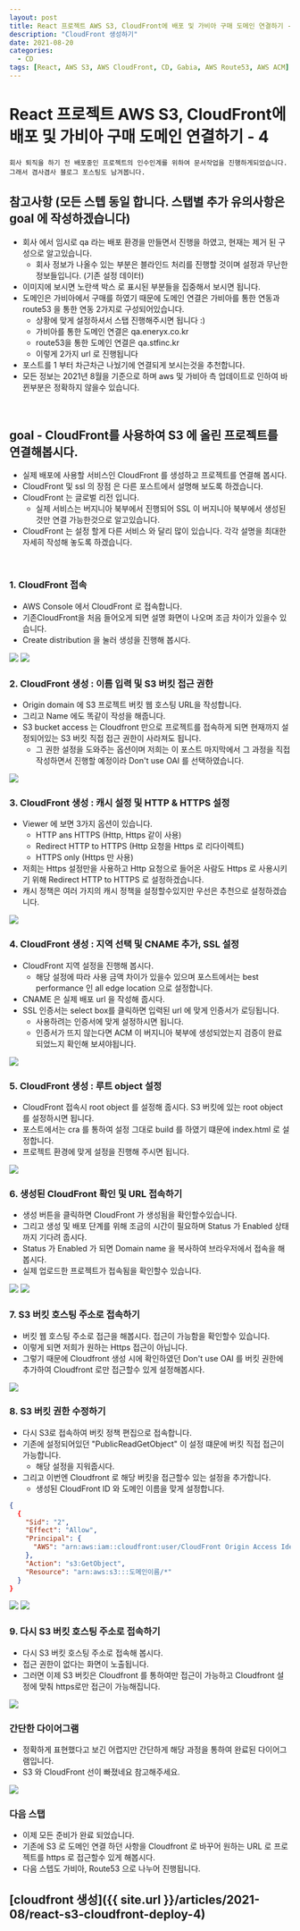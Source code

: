 ```yaml
---
layout: post
title: React 프로젝트 AWS S3, CloudFront에 배포 및 가비아 구매 도메인 연결하기 - 4
description: "CloudFront 생성하기"
date: 2021-08-20
categories:
  - CD
tags: [React, AWS S3, AWS CloudFront, CD, Gabia, AWS Route53, AWS ACM]
---
```


# React 프로젝트 AWS S3, CloudFront에 배포 및 가비아 구매 도메인 연결하기 - 4

```text
회사 퇴직을 하기 전 배포중인 프로젝트의 인수인계를 위하여 문서작업을 진행하게되었습니다.
그래서 겸사겸사 블로그 포스팅도 남겨봅니다.
```

## 참고사항 (모든 스텝 동일 합니다. 스탭별 추가 유의사항은 goal 에 작성하겠습니다)
- 회사 에서 임시로 qa 라는 배포 환경을 만들면서 진행을 하였고, 현재는 제거 된 구성으로 알고있습니다.
   - 회사 정보가 나올수 있는 부분은 블라인드 처리를 진행할 것이며 설정과 무난한 정보들입니다. (기존 설정 데이터)
- 이미지에 보시면 노란색 박스 로 표시된 부분들을 집중해서 보시면 됩니다.
- 도메인은 가비아에서 구매를 하였기 때문에 도메인 연결은 가비아를 통한 연동과 route53 을 통한 연동 2가지로 구성되어있습니다.
   - 상황에 맞게 설정하셔서 스탭 진행해주시면 됩니다 :)
   - 가비아를 통한 도메인 연결은 qa.eneryx.co.kr
   - route53을 통한 도메인 연결은 qa.stfinc.kr
   - 이렇게 2가지 url 로 진행됩니다
- 포스트를 1 부터 차근차근 나눴기에 연결되게 보시는것을 추천합니다.
- 모든 정보는 2021년 8월을 기준으로 하며 aws 및 가비아 측 업데이트로 인하여 바뀐부분은 정확하지 않을수 있습니다.
<br>


## goal - CloudFront를 사용하여 S3 에 올린 프로젝트를 연결해봅시다.

- 실제 배포에 사용할 서비스인 CloudFront 를 생성하고 프로젝트를 연결해 봅시다.
- CloudFront 및 ssl 의 장점 은 다른 포스트에서 설명해 보도록 하겠습니다.
- CloudFront 는 글로벌 리전 입니다. 
  - 실제 서비스는 버지니아 북부에서 진행되어 SSL 이 버지니아 북부에서 생성된것만 연결 가능한것으로 알고있습니다.
- CloudFront 는 설정 할게 다른 서비스 와 달리 많이 있습니다. 각각 설명을 최대한 자세히 작성해 놓도록 하겠습니다.
<br>

### 1. CloudFront 접속

- AWS Console 에서 CloudFront 로 접속합니다.
- 기존CloudFront을 처음 들어오게 되면 설명 화면이 나오며 조금 차이가 있을수 있습니다.
- Create distribution 을 눌러 생성을 진행해 봅시다.

<img src="{{ site.url }}/assets/image/2021-08-20-react-s3-cloudfront-deploy-4/image1.png" class="col-12" />
<img src="{{ site.url }}/assets/image/2021-08-20-react-s3-cloudfront-deploy-4/image2.png" class="col-12" />
<br>

### 2. CloudFront 생성 : 이름 입력 및 S3 버킷 접근 권한

- Origin domain 에 S3 프로젝트 버킷 웹 호스팅 URL을 작성합니다.
- 그리고 Name 에도 똑같이 작성을 해줍니다.
- S3 bucket access 는 Cloudfront 만으로 프로젝트를 접속하게 되면 현재까지 설정되어있는 S3 버킷 직접 접근 권한이 사라져도 됩니다.
  - 그 권한 설정을 도와주는 옵션이며 저희는 이 포스트 마지막에서 그 과정을 직접 작성하면서 진행할 예정이라 Don't use OAI 를 선택하였습니다.

<img src="{{ site.url }}/assets/image/2021-08-20-react-s3-cloudfront-deploy-4/image3.png" class="col-12" />
<br>

### 3. CloudFront 생성 : 캐시 설정 및 HTTP & HTTPS 설정

- Viewer 에 보면 3가지 옵션이 있습니다.
  - HTTP ans HTTPS (Http, Https 같이 사용)
  - Redirect HTTP to HTTPS (Http 요청을 Https 로 리다이렉트)
  - HTTPS only (Https 만 사용)
- 저희는 Https 설정만을 사용하고 Http 요청으로 들어온 사람도 Https 로 사용시키기 위해 Redirect HTTP to HTTPS 로 설정하겠습니다.
- 캐시 정책은 여러 가지의 캐시 정책을 설정할수있지만 우선은 추천으로 설정하겠습니다.

<img src="{{ site.url }}/assets/image/2021-08-20-react-s3-cloudfront-deploy-4/image5.png" class="col-12" />
<br>

### 4. CloudFront 생성 : 지역 선택 및 CNAME 추가, SSL 설정

- CloudFront 지역 설정을 진행해 봅시다.
  - 해당 설정에 따라 사용 금액 차이가 있을수 있으며 포스트에서는 best performance 인 all edge location 으로 설정합니다.
- CNAME 은 실제 배포 url 을 작성해 줍시다.
- SSL 인증서는 select box를 클릭하면 입력된 url 에 맞게 인증서가 로딩됩니다.
  - 사용하려는 인증서에 맞게 설정하시면 됩니다.
  - 인증서가 뜨지 않는다면 ACM 이 버지니아 북부에 생성되었는지 검증이 완료 되었느지 확인해 보셔야됩니다.

<img src="{{ site.url }}/assets/image/2021-08-20-react-s3-cloudfront-deploy-4/image7.png" class="col-12" />
<br>

### 5. CloudFront 생성 : 루트 object 설정

- CloudFront 접속시 root object 를 설정해 줍시다. S3 버킷에 있는 root object 를 설정하시면 됩니다.
- 포스트에서는 cra 를 통하여 설정 그대로 build 를 하였기 떄문에 index.html 로 설정합니다.
- 프로젝트 환경에 맞게 설정을 진행해 주시면 됩니다.

<img src="{{ site.url }}/assets/image/2021-08-20-react-s3-cloudfront-deploy-4/image8.png" class="col-12" />
<br>

### 6. 생성된 CloudFront 확인 및 URL 접속하기

- 생성 버튼을 클릭하면 CloudFront 가 생성됨을 확인할수있습니다.
- 그리고 생성 및 배포 단계를 위해 조금의 시간이 필요하며 Status 가 Enabled 상태 까지 기다려 줍시다.
- Status 가 Enabled 가 되면 Domain name 을 복사하여 브라우저에서 접속을 해봅시다.
- 실제 업로드한 프로젝트가 접속됨을 확인할수 있습니다.

<img src="{{ site.url }}/assets/image/2021-08-20-react-s3-cloudfront-deploy-4/image9.png" class="col-12" />
<img src="{{ site.url }}/assets/image/2021-08-20-react-s3-cloudfront-deploy-4/image10.png" class="col-12" />
<br>

### 7. S3 버킷 호스팅 주소로 접속하기

- 버킷 웹 호스팅 주소로 접근을 해봅시다. 접근이 가능함을 확인할수 있습니다.
- 이렇게 되면 저희가 원하는 Https 접근이 아닙니다.
- 그렇기 때문에 Cloudfront 생성 시에 확인하였던 Don't use OAI 를 버킷 권한에 추가하여 Cloudfront 로만 접근할수 있게 설정해봅시다.

<img src="{{ site.url }}/assets/image/2021-08-20-react-s3-cloudfront-deploy-4/image11.png" class="col-12" />
<br>

### 8. S3 버킷 권한 수정하기

- 다시 S3로 접속하여 버킷 정책 편집으로 접속합니다.
- 기존에 설정되어있던 "PublicReadGetObject" 이 설정 떄문에 버킷 직접 접근이 가능합니다.
  - 해당 설정을 지워줍시다.
- 그리고 이번엔 Cloudfront 로 해당 버킷을 접근할수 있는 설정을 추가합니다.
  - 생성된 CloudFront ID 와 도메인 이름을 맞게 설정합니다.

```json
{
  {
    "Sid": "2",
    "Effect": "Allow",
    "Principal": {
      "AWS": "arn:aws:iam::cloudfront:user/CloudFront Origin Access Identity 클라우드프론트ID"
    },
    "Action": "s3:GetObject",
    "Resource": "arn:aws:s3:::도메인이름/*"
  }
}
```

<img src="{{ site.url }}/assets/image/2021-08-20-react-s3-cloudfront-deploy-4/image12.png" class="col-12" />
<img src="{{ site.url }}/assets/image/2021-08-20-react-s3-cloudfront-deploy-4/image13.png" class="col-12" />
<br>

### 9. 다시 S3 버킷 호스팅 주소로 접속하기

- 다시 S3 버킷 호스팅 주소로 접속해 봅시다.
- 접근 권한이 없다는 화면이 노출됩니다.
- 그러면 이제 S3 버킷은 Cloudfront 를 통하여만 접근이 가능하고 Cloudfront 설정에 맞춰 https로만 접근이 가능해집니다.

<img src="{{ site.url }}/assets/image/2021-08-20-react-s3-cloudfront-deploy-4/image14.png" class="col-12" />
<br>

### 간단한 다이어그램

- 정확하게 표현했다고 보긴 어렵지만 간단하게 해당 과정을 통하여 완료된 다이어그램입니다.
- S3 와 CloudFront 선이 빠졌네요 참고해주세요.

<img src="{{ site.url }}/assets/image/2021-08-20-react-s3-cloudfront-deploy-4/image15.png" class="col-12">
<br>

### 다음 스탭

- 이제 모든 준비가 완료 되었습니다.
- 기존에 S3 로 도메인 연결 하던 사항을 Cloudfront 로 바꾸어 원하는 URL 로 프로젝트를 https 로 접근할수 있게 해봅시다.
- 다음 스텝도 가비아, Route53 으로 나누어 진행됩니다.

## [cloudfront 생성]({{ site.url }}/articles/2021-08/react-s3-cloudfront-deploy-4)